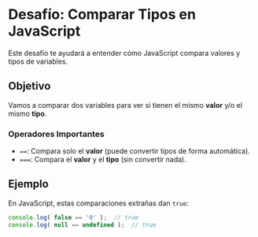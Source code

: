 # Desafío: Comparar Tipos en JavaScript

Este desafío te ayudará a entender cómo JavaScript compara valores y tipos de variables.

## Objetivo

Vamos a comparar dos variables para ver si tienen el mismo **valor** y/o el mismo **tipo**.

### Operadores Importantes

- `==`: Compara solo el **valor** (puede convertir tipos de forma automática).
- `===`: Compara el **valor** y el **tipo** (sin convertir nada).

## Ejemplo

En JavaScript, estas comparaciones extrañas dan `true`:

```javascript
console.log( false == '0' );  // true
console.log( null == undefined );  // true
